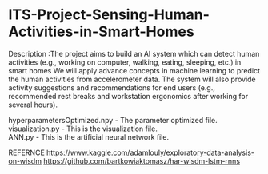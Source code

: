 # ITS-Project-Sensing-Human-Activities-in-Smart-Homes

Description	:The project aims to build an AI system which can detect  human activities (e.g., working on computer, walking, eating, sleeping, etc.) in smart homes We will apply advance concepts in machine learning to predict the human activities from accelerometer data. The system will also provide activity suggestions and recommendations for end users (e.g., recommended rest breaks and workstation ergonomics after working for several hours).

hyperparametersOptimized.npy - The parameter optimized file.  
visualization.py             - This is the visualization file.  
ANN.py                       - This is the artificial neural network file.  

REFERNCE
https://www.kaggle.com/adamlouly/exploratory-data-analysis-on-wisdm
https://github.com/bartkowiaktomasz/har-wisdm-lstm-rnns
